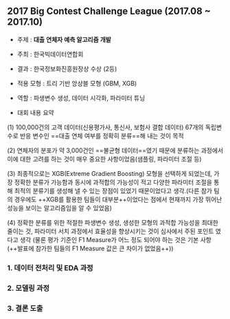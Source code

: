 ## 2017 Big Contest Challenge League (2017.08 ~ 2017.10)

- 주제 : **대출 연체자 예측 알고리즘 개발**
- 주최 : 한국빅데이터연합회
- 결과 : 한국정보화진흥원장상 수상 (2등)
- 적용 모형 : 트리 기반 앙상블 모형 (GBM, XGB)
- 역할 : 파생변수 생성, 데이터 시각화, 파라미터 튜닝

- 대회 내용 요약 

 (1) 100,000건의 고객 데이터(신용평가사, 통신사, 보험사 결합 데이터) 67개의 독립변수로 반응 변수인 ==대출 연체 여부를 정확히 분류==해 내는 것이 목적
  
 (2) 연체자의 분포가 약 3,000건인 ==불균형 데이터==였기 때문에 분류하는 과정에서 이에 대한 고려를 하는 것이 매우 중요한 사항이었음(샘플링, 파라미터 조절 등)
 
 (3) 최종적으로는 XGB(Extreme Gradient Boosting) 모형을 선택하게 되었는데, 가장 정확한 분류가 가능함과 동시에 과적합의 가능성이 적고 다양한 파라미터 조절을 통해 최적의 분류기를 생성해 낼 수 있는 장점이 있었기 때문이었다고 생각.(다른 참가 팀의 경우에도 ++XGB를 활용한 팀들이 대부분++이었다는 점에서 현재까지 가장 뛰어난 성능을 보이는 알고리즘임을 알 수 있었음)
 
 (4) 정확한 분류를 위한 적절한 파생변수 생성, 생성한 모형의 과적합 가능성을 최대한 줄이는 것, 파라미터 서치 과정에서 효율성을 향상시키는 것이 심사에서 주된 포인트 였다고 생각 (물론 평가 기준인 F1 Measure가 어느 정도 되어야 하는 것은 기본 사항(++발표에 참가한 팀들의 F1 Measure 값은 큰 차이가 없었음++))

### 1. 데이터 전처리 및 EDA 과정

### 2. 모델링 과정

### 3. 결론 도출
